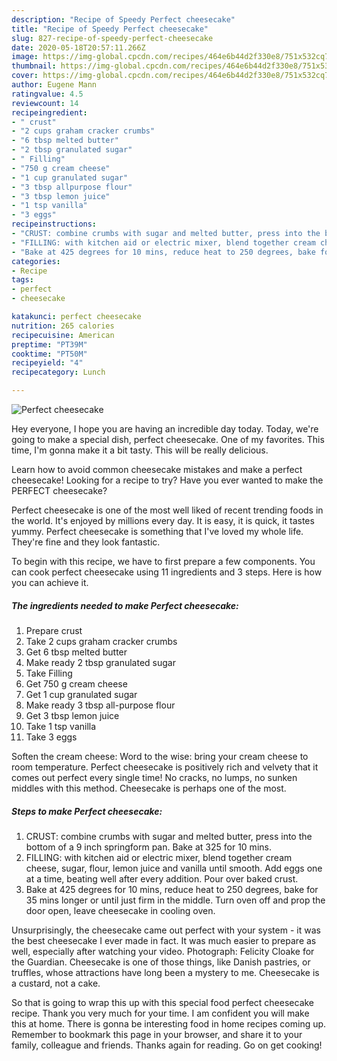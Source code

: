 ```yaml
---
description: "Recipe of Speedy Perfect cheesecake"
title: "Recipe of Speedy Perfect cheesecake"
slug: 827-recipe-of-speedy-perfect-cheesecake
date: 2020-05-18T20:57:11.266Z
image: https://img-global.cpcdn.com/recipes/464e6b44d2f330e8/751x532cq70/perfect-cheesecake-recipe-main-photo.jpg
thumbnail: https://img-global.cpcdn.com/recipes/464e6b44d2f330e8/751x532cq70/perfect-cheesecake-recipe-main-photo.jpg
cover: https://img-global.cpcdn.com/recipes/464e6b44d2f330e8/751x532cq70/perfect-cheesecake-recipe-main-photo.jpg
author: Eugene Mann
ratingvalue: 4.5
reviewcount: 14
recipeingredient:
- " crust"
- "2 cups graham cracker crumbs"
- "6 tbsp melted butter"
- "2 tbsp granulated sugar"
- " Filling"
- "750 g cream cheese"
- "1 cup granulated sugar"
- "3 tbsp allpurpose flour"
- "3 tbsp lemon juice"
- "1 tsp vanilla"
- "3 eggs"
recipeinstructions:
- "CRUST: combine crumbs with sugar and melted butter, press into the bottom of a 9 inch springform pan. Bake at 325 for 10 mins."
- "FILLING: with kitchen aid or electric mixer, blend together cream cheese, sugar, flour, lemon juice and vanilla until smooth. Add eggs one at a time, beating well after every addition. Pour over baked crust."
- "Bake at 425 degrees for 10 mins, reduce heat to 250 degrees, bake for 35 mins longer or until just firm in the middle. Turn oven off and prop the door open, leave cheesecake in cooling oven."
categories:
- Recipe
tags:
- perfect
- cheesecake

katakunci: perfect cheesecake 
nutrition: 265 calories
recipecuisine: American
preptime: "PT39M"
cooktime: "PT50M"
recipeyield: "4"
recipecategory: Lunch

---
```



![Perfect cheesecake](https://img-global.cpcdn.com/recipes/464e6b44d2f330e8/751x532cq70/perfect-cheesecake-recipe-main-photo.jpg)

Hey everyone, I hope you are having an incredible day today. Today, we're going to make a special dish, perfect cheesecake. One of my favorites. This time, I'm gonna make it a bit tasty. This will be really delicious.

Learn how to avoid common cheesecake mistakes and make a perfect cheesecake! Looking for a recipe to try? Have you ever wanted to make the PERFECT cheesecake?

Perfect cheesecake is one of the most well liked of recent trending foods in the world. It's enjoyed by millions every day. It is easy, it is quick, it tastes yummy. Perfect cheesecake is something that I've loved my whole life. They're fine and they look fantastic.


To begin with this recipe, we have to first prepare a few components. You can cook perfect cheesecake using 11 ingredients and 3 steps. Here is how you can achieve it.

<!--inarticleads1-->

##### The ingredients needed to make Perfect cheesecake:

1. Prepare  crust
1. Take 2 cups graham cracker crumbs
1. Get 6 tbsp melted butter
1. Make ready 2 tbsp granulated sugar
1. Take  Filling
1. Get 750 g cream cheese
1. Get 1 cup granulated sugar
1. Make ready 3 tbsp all-purpose flour
1. Get 3 tbsp lemon juice
1. Take 1 tsp vanilla
1. Take 3 eggs


Soften the cream cheese: Word to the wise: bring your cream cheese to room temperature. Perfect cheesecake is positively rich and velvety that it comes out perfect every single time! No cracks, no lumps, no sunken middles with this method. Cheesecake is perhaps one of the most. 

<!--inarticleads2-->

##### Steps to make Perfect cheesecake:

1. CRUST: combine crumbs with sugar and melted butter, press into the bottom of a 9 inch springform pan. Bake at 325 for 10 mins.
1. FILLING: with kitchen aid or electric mixer, blend together cream cheese, sugar, flour, lemon juice and vanilla until smooth. Add eggs one at a time, beating well after every addition. Pour over baked crust.
1. Bake at 425 degrees for 10 mins, reduce heat to 250 degrees, bake for 35 mins longer or until just firm in the middle. Turn oven off and prop the door open, leave cheesecake in cooling oven.


Unsurprisingly, the cheesecake came out perfect with your system - it was the best cheesecake I ever made in fact. It was much easier to prepare as well, especially after watching your video. Photograph: Felicity Cloake for the Guardian. Cheesecake is one of those things, like Danish pastries, or truffles, whose attractions have long been a mystery to me. Cheesecake is a custard, not a cake. 

So that is going to wrap this up with this special food perfect cheesecake recipe. Thank you very much for your time. I am confident you will make this at home. There is gonna be interesting food in home recipes coming up. Remember to bookmark this page in your browser, and share it to your family, colleague and friends. Thanks again for reading. Go on get cooking!
